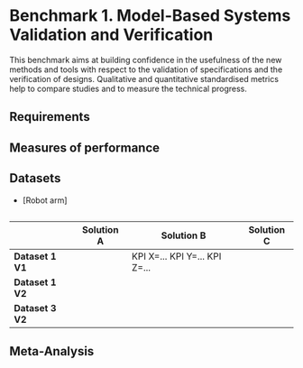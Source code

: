 # Benchmark 1. Model-Based Systems Validation and Verification

This benchmark aims at building confidence in the usefulness of the new methods and tools with respect to the validation of specifications and the verification of designs. Qualitative and quantitative standardised metrics help to compare studies and to measure the technical progress.

## Requirements

## Measures of performance

## Datasets

- [Robot arm]

## 

|              | Solution A | Solution B                    | Solution C |
|--------------|------------|-------------------------------|------------|
| **Dataset 1 V1** |            | KPI X=... KPI Y=... KPI Z=... |            |
| **Dataset 1 V2** |            |                               |            |
| **Dataset 3 V2** |            |                               |            

## Meta-Analysis


